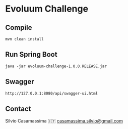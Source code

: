 # Evoluum Challenge

## Compile
```
mvn clean install
```

## Run Spring Boot
```
java -jar evoluum-challenge-1.0.0.RELEASE.jar
```

## Swagger
```
http://127.0.0.1:8080/api/swagger-ui.html
```

## Contact

Silvio Casamassima :it:
casamassima.silvio@gmail.com 